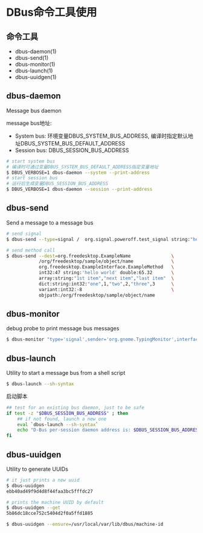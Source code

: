 # DBus命令工具使用

## 命令工具
* dbus-daemon(1)
* dbus-send(1)
* dbus-monitor(1)
* dbus-launch(1)
* dbus-uuidgen(1)

## dbus-daemon

Message bus daemon

message bus地址:

* System bus: 环境变量DBUS_SYSTEM_BUS_ADDRESS, 编译时指定默认地址DBUS_SYSTEM_BUS_DEFAULT_ADDRESS
* Session bus: DBUS_SESSION_BUS_ADDRESS

```bash
# start system bus
# 编译时可通过变量DBUS_SYSTEM_BUS_DEFAULT_ADDRESS指定变量地址
$ DBUS_VERBOSE=1 dbus-daemon --system --print-address
# start session bus
# 运行后生成变量DBUS_SESSION_BUS_ADDRESS
$ DBUS_VERBOSE=1 dbus-daemon --session --print-address
```

## dbus-send

Send a message to a message bus

```bash
# send signal
$ dbus-send --type=signal /  org.signal.poweroff.test_signal string:"hello"

# send method call
$ dbus-send --dest=org.freedesktop.ExampleName               \
            /org/freedesktop/sample/object/name              \
            org.freedesktop.ExampleInterface.ExampleMethod   \
            int32:47 string:'hello world' double:65.32       \
            array:string:"1st item","next item","last item"  \
            dict:string:int32:"one",1,"two",2,"three",3      \
            variant:int32:-8                                 \
            objpath:/org/freedesktop/sample/object/name
```

## dbus-monitor

debug probe to print message bus messages

```bash
$ dbus-monitor "type='signal',sender='org.gnome.TypingMonitor',interface='org.gnome.TypingMonitor'"
```

## dbus-launch

Utility to start a message bus from a shell script

```bash
$ dbus-launch --sh-syntax
```

启动脚本
```bash
## test for an existing bus daemon, just to be safe
if test -z "$DBUS_SESSION_BUS_ADDRESS" ; then
    ## if not found, launch a new one
    eval `dbus-launch --sh-syntax`
    echo "D-Bus per-session daemon address is: $DBUS_SESSION_BUS_ADDRESS"
fi
```

## dbus-uuidgen

Utility to generate UUIDs

```bash
# it just prints a new uuid
$ dbus-uuidgen
ebb40ad49f9d4d8f44faa3bc5fffdc27

# prints the machine UUID by default
$ dbus-uuidgen --get
5b86dc18cce752c5404d2f0a5ffd1885

$ dbus-uuidgen --ensure=/usr/local/var/lib/dbus/machine-id
```